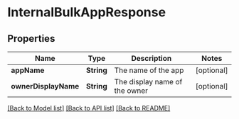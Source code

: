 # InternalBulkAppResponse

## Properties
Name | Type | Description | Notes
------------ | ------------- | ------------- | -------------
**appName** | **String** | The name of the app | [optional] 
**ownerDisplayName** | **String** | The display name of the owner | [optional] 

[[Back to Model list]](../README.md#documentation-for-models) [[Back to API list]](../README.md#documentation-for-api-endpoints) [[Back to README]](../README.md)


